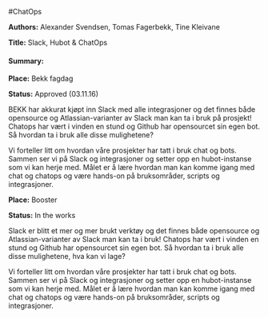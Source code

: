 #ChatOps

**Authors:** Alexander Svendsen, Tomas Fagerbekk, Tine Kleivane

**Title:** Slack, Hubot & ChatOps


#### Summary:

**Place:** Bekk fagdag

**Status:** Approved (03.11.16)

BEKK har akkurat kjøpt inn Slack med alle integrasjoner og det finnes både opensource og Atlassian-varianter av Slack 
man kan ta i bruk på prosjekt! Chatops har vært i vinden en stund og Github har opensourcet sin egen bot. 
Så hvordan ta i bruk alle disse mulighetene?

Vi forteller litt om hvordan våre prosjekter har tatt i bruk chat og bots. Sammen ser vi på Slack og integrasjoner og
setter opp en hubot-instanse som vi kan herje med. Målet er å lære hvordan man kan komme igang med chat og chatops og
være hands-on på bruksområder, scripts og integrasjoner.


**Place:** Booster

**Status:** In the works

Slack er blitt et mer og mer brukt verktøy og det finnes både opensource og Atlassian-varianter av Slack man kan ta i bruk! Chatops har vært i vinden en stund og Github har opensourcet sin egen bot. Så hvordan ta i bruk alle disse mulighetene, hva kan vi lage?

Vi forteller litt om hvordan våre prosjekter har tatt i bruk chat og bots. Sammen ser vi på Slack og integrasjoner og setter opp en hubot-instanse som vi kan herje med. Målet er å lære hvordan man kan komme igang med chat og chatops og være hands-on på bruksområder, scripts og integrasjoner.
